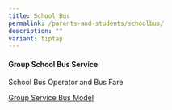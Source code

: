 ```yaml
---
title: School Bus
permalink: /parents-and-students/schoolbus/
description: ""
variant: tiptap
---
```

<h4>Group School Bus Service</h4>
<p>School Bus Operator and Bus Fare</p>
<p><a href="/files/Group_Service_Bus_Model.pdf" rel="noopener nofollow" target="_blank">Group Service Bus Model</a>
</p>
<p></p>
<p></p>